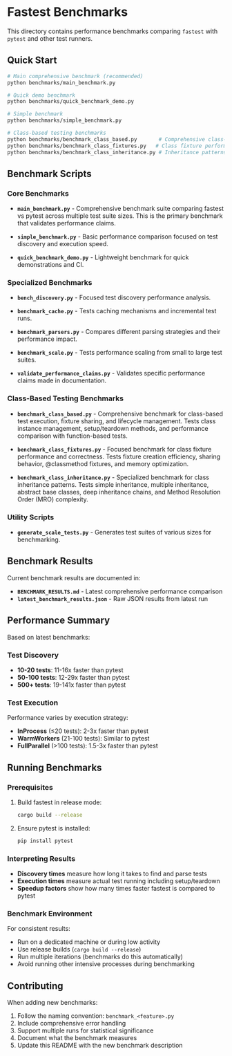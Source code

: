 # Fastest Benchmarks

This directory contains performance benchmarks comparing `fastest` with `pytest` and other test runners.

## Quick Start

```bash
# Main comprehensive benchmark (recommended)
python benchmarks/main_benchmark.py

# Quick demo benchmark
python benchmarks/quick_benchmark_demo.py

# Simple benchmark
python benchmarks/simple_benchmark.py

# Class-based testing benchmarks
python benchmarks/benchmark_class_based.py       # Comprehensive class-based testing
python benchmarks/benchmark_class_fixtures.py   # Class fixture performance
python benchmarks/benchmark_class_inheritance.py # Inheritance patterns
```

## Benchmark Scripts

### Core Benchmarks

- **`main_benchmark.py`** - Comprehensive benchmark suite comparing fastest vs pytest across multiple test suite sizes. This is the primary benchmark that validates performance claims.

- **`simple_benchmark.py`** - Basic performance comparison focused on test discovery and execution speed.

- **`quick_benchmark_demo.py`** - Lightweight benchmark for quick demonstrations and CI.

### Specialized Benchmarks

- **`bench_discovery.py`** - Focused test discovery performance analysis.

- **`benchmark_cache.py`** - Tests caching mechanisms and incremental test runs.

- **`benchmark_parsers.py`** - Compares different parsing strategies and their performance impact.

- **`benchmark_scale.py`** - Tests performance scaling from small to large test suites.

- **`validate_performance_claims.py`** - Validates specific performance claims made in documentation.

### Class-Based Testing Benchmarks

- **`benchmark_class_based.py`** - Comprehensive benchmark for class-based test execution, fixture sharing, and lifecycle management. Tests class instance management, setup/teardown methods, and performance comparison with function-based tests.

- **`benchmark_class_fixtures.py`** - Focused benchmark for class fixture performance and correctness. Tests fixture creation efficiency, sharing behavior, @classmethod fixtures, and memory optimization.

- **`benchmark_class_inheritance.py`** - Specialized benchmark for class inheritance patterns. Tests simple inheritance, multiple inheritance, abstract base classes, deep inheritance chains, and Method Resolution Order (MRO) complexity.

### Utility Scripts

- **`generate_scale_tests.py`** - Generates test suites of various sizes for benchmarking.

## Benchmark Results

Current benchmark results are documented in:

- **`BENCHMARK_RESULTS.md`** - Latest comprehensive performance comparison
- **`latest_benchmark_results.json`** - Raw JSON results from latest run

## Performance Summary

Based on latest benchmarks:

### Test Discovery
- **10-20 tests**: 11-16x faster than pytest
- **50-100 tests**: 12-29x faster than pytest  
- **500+ tests**: 19-141x faster than pytest

### Test Execution
Performance varies by execution strategy:
- **InProcess** (≤20 tests): 2-3x faster than pytest
- **WarmWorkers** (21-100 tests): Similar to pytest
- **FullParallel** (>100 tests): 1.5-3x faster than pytest

## Running Benchmarks

### Prerequisites

1. Build fastest in release mode:
   ```bash
   cargo build --release
   ```

2. Ensure pytest is installed:
   ```bash
   pip install pytest
   ```

### Interpreting Results

- **Discovery times** measure how long it takes to find and parse tests
- **Execution times** measure actual test running including setup/teardown
- **Speedup factors** show how many times faster fastest is compared to pytest

### Benchmark Environment

For consistent results:
- Run on a dedicated machine or during low activity
- Use release builds (`cargo build --release`)
- Run multiple iterations (benchmarks do this automatically)
- Avoid running other intensive processes during benchmarking

## Contributing

When adding new benchmarks:

1. Follow the naming convention: `benchmark_<feature>.py`
2. Include comprehensive error handling
3. Support multiple runs for statistical significance
4. Document what the benchmark measures
5. Update this README with the new benchmark description